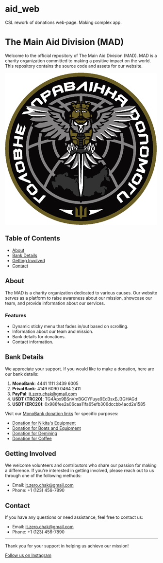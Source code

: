 # aid_web
CSL rework of donations web-page. Making complex app.

# The Main Aid Division (MAD)

Welcome to the official repository of The Main Aid Division (MAD). MAD is a charity organization committed to making a positive impact on the world. This repository contains the source code and assets for our website.

<img src="img/logo.png" alt="MAD Logo" width="500" height="500" />

## Table of Contents

- [About](#about)
- [Bank Details](#bank-details)
- [Getting Involved](#getting-involved)
- [Contact](#contact)

## About

The MAD is a charity organization dedicated to various causes. Our website serves as a platform to raise awareness about our mission, showcase our team, and provide information about our services.

### Features

- Dynamic sticky menu that fades in/out based on scrolling.
- Information about our team and mission.
- Bank details for donations.
- Contact information.

## Bank Details

We appreciate your support. If you would like to make a donation, here are our bank details:

1. **MonoBank**: 4441 1111 3439 6005
2. **PrivatBank**: 4149 6090 0464 2411
3. **PayPal**: it.zero.chak@gmail.com
4. **USDT (TRC20)**: TG4Apx9BSnVmBGCYFuye9Ed3sxEJ3GHAGd
5. **USDT (ERC20)**: 0x988fee2a06caa11fa65efb306dccbb4acd2e1585

Visit our [MonoBank donation links](#) for specific purposes:
- [Donation for Nikita's Equipment](https://send.monobank.ua/jar/6QMni42ya3)
- [Donation for Boats and Equipment](https://send.monobank.ua/jar/jKCBJhPGB)
- [Donation for Demining](https://send.monobank.ua/jar/VUuFyCzxZ)
- [Donation for Coffee](https://send.monobank.ua/jar/znGThzJLw)

## Getting Involved

We welcome volunteers and contributors who share our passion for making a difference. If you're interested in getting involved, please reach out to us through one of the following methods:

- Email: it.zero.chak@gmail.com
- Phone: +1 (123) 456-7890

## Contact

If you have any questions or need assistance, feel free to contact us:

- Email: it.zero.chak@gmail.com
- Phone: +1 (123) 456-7890

---

Thank you for your support in helping us achieve our mission!

[Follow us on Instagram](https://instagram.com/ch_a_k)
